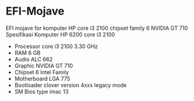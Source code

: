 # EFI-Mojave
EFI mojave for komputer HP core i3 2100 chipset family 6 NVIDIA GT 710
Spesifikasi Komputer HP 6200 core i3 2100
* Processor core i3 2100 3.30 GHz
* RAM 6 GB
* Audio ALC 662
* Graphic NVIDIA GT 710
* Chipset 6 Intel Family
* Motherboard LGA 775
* Bootloader clover version 4xxx legacy mode
* SM Bios type imac 13
